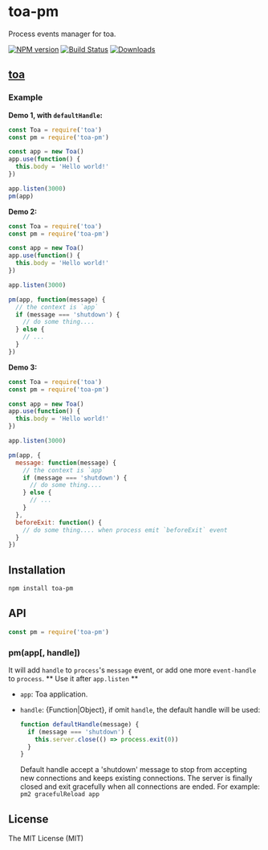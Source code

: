 # toa-pm

Process events manager for toa.

[![NPM version][npm-image]][npm-url]
[![Build Status][travis-image]][travis-url]
[![Downloads][downloads-image]][downloads-url]

## [toa](https://github.com/toajs/toa)

### Example

**Demo 1, with `defaultHandle`:**

```js
const Toa = require('toa')
const pm = require('toa-pm')

const app = new Toa()
app.use(function() {
  this.body = 'Hello world!'
})

app.listen(3000)
pm(app)
```

**Demo 2:**

```js
const Toa = require('toa')
const pm = require('toa-pm')

const app = new Toa()
app.use(function() {
  this.body = 'Hello world!'
})

app.listen(3000)

pm(app, function(message) {
  // the context is `app`
  if (message === 'shutdown') {
    // do some thing....
  } else {
    // ...
  }
})
```

**Demo 3:**

```js
const Toa = require('toa')
const pm = require('toa-pm')

const app = new Toa()
app.use(function() {
  this.body = 'Hello world!'
})

app.listen(3000)

pm(app, {
  message: function(message) {
    // the context is `app`
    if (message === 'shutdown') {
      // do some thing....
    } else {
      // ...
    }
  },
  beforeExit: function() {
    // do some thing.... when process emit `beforeExit` event
  }
})
```

## Installation

```bash
npm install toa-pm
```

## API

```js
const pm = require('toa-pm')
```

### pm(app[, handle])

It will add `handle` to `process`'s `message` event, or add one more  `event-handle` to `process`. ** Use it after `app.listen` **

- `app`: Toa application.
- `handle`: {Function|Object}, if omit `handle`, the default handle will be used:

  ```js
  function defaultHandle(message) {
    if (message === 'shutdown') {
      this.server.close(() => process.exit(0))
    }
  }
  ```

  Default handle accept a 'shutdown' message to stop from accepting new connections and keeps existing connections. The server is finally closed and exit gracefully when all connections are ended. For example: `pm2 gracefulReload app`

## License

The MIT License (MIT)

[npm-url]: https://npmjs.org/package/toa-pm
[npm-image]: http://img.shields.io/npm/v/toa-pm.svg

[travis-url]: https://travis-ci.org/toajs/toa-pm
[travis-image]: http://img.shields.io/travis/toajs/toa-pm.svg

[downloads-url]: https://npmjs.org/package/toa-pm
[downloads-image]: http://img.shields.io/npm/dm/toa-pm.svg?style=flat-square
